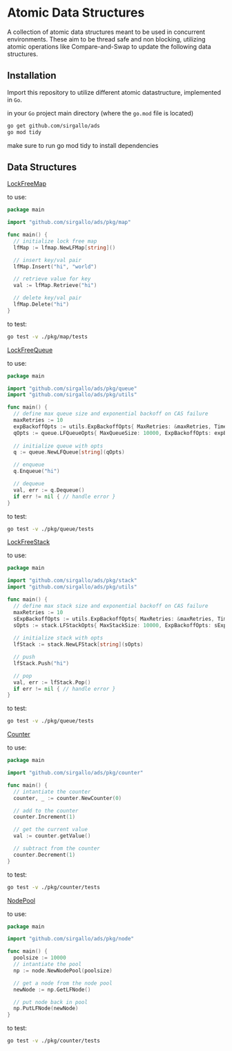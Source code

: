 # Atomic Data Structures


A collection of atomic data structures meant to be used in concurrent environments. These aim to be thread safe and non blocking, utilizing atomic operations like Compare-and-Swap to update the following data structures.


## Installation


Import this repository to utilize different atomic datastructure, implemented in `Go`.

in your `Go` project main directory (where the `go.mod` file is located)
```bash
go get github.com/sirgallo/ads
go mod tidy
```

make sure to run go mod tidy to install dependencies


## Data Structures

[LockFreeMap](./docs/LockFreeMap.md)

to use:
```go
package main

import "github.com/sirgallo/ads/pkg/map"

func main() {
  // initialize lock free map
  lfMap := lfmap.NewLFMap[string]()

  // insert key/val pair
  lfMap.Insert("hi", "world")

  // retrieve value for key
  val := lfMap.Retrieve("hi")

  // delete key/val pair
  lfMap.Delete("hi")
}
```

to test:
```bash
go test -v ./pkg/map/tests
```


[LockFreeQueue](./docs/LockFreeQueue.md)

to use:
```go
package main

import "github.com/sirgallo/ads/pkg/queue"
import "github.com/sirgallo/ads/pkg/utils"

func main() {
  // define max queue size and exponential backoff on CAS failure
  maxRetries := 10
  expBackoffOpts := utils.ExpBackoffOpts{ MaxRetries: &maxRetries, TimeoutInMicroseconds: 1 }
  qOpts := queue.LFQueueOpts{ MaxQueueSize: 10000, ExpBackoffOpts: expBackoffOpts }
	
  // initialize queue with opts
  q := queue.NewLFQueue[string](qOpts)

  // enqueue
  q.Enqueue("hi")

  // dequeue
  val, err := q.Dequeue()
  if err != nil { // handle error }
}
```

to test:
```bash
go test -v ./pkg/queue/tests
```


[LockFreeStack](./docs/LockFreeStack.md)

to use:
```go
package main

import "github.com/sirgallo/ads/pkg/stack"
import "github.com/sirgallo/ads/pkg/utils"

func main() {
  // define max stack size and exponential backoff on CAS failure
  maxRetries := 10
  sExpBackoffOpts := utils.ExpBackoffOpts{ MaxRetries: &maxRetries, TimeoutInMicroseconds: 10 }
  sOpts := stack.LFStackOpts{ MaxStackSize: 10000, ExpBackoffOpts: sExpBackoffOpts }
	
  // initialize stack with opts
  lfStack := stack.NewLFStack[string](sOpts)

  // push
  lfStack.Push("hi")

  // pop
  val, err := lfStack.Pop()
  if err != nil { // handle error }
}
```

to test:
```bash
go test -v ./pkg/queue/tests
```


[Counter](./pkg/counter/Counter.go)

to use:
```go
package main

import "github.com/sirgallo/ads/pkg/counter"

func main() {
  // intantiate the counter
  counter, _ := counter.NewCounter(0)

  // add to the counter
  counter.Increment(1)

  // get the current value
  val := counter.getValue()

  // subtract from the counter
  counter.Decrement(1)
}
```

to test:
```bash
go test -v ./pkg/counter/tests
```


[NodePool](./pkg/node/LFNodePool.go)

to use:
```go
package main

import "github.com/sirgallo/ads/pkg/node"

func main() {
  poolsize := 10000
  // intantiate the pool
  np := node.NewNodePool(poolsize)

  // get a node from the node pool
  newNode := np.GetLFNode()

  // put node back in pool
  np.PutLFNode(newNode)
}
```

to test:
```bash
go test -v ./pkg/counter/tests
```
